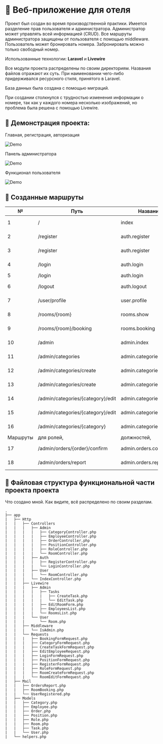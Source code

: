 # :hotel: Веб-приложение для отеля

Проект был создан во время производственной практики. Имеется разделение прав пользователя и администратора. Администратор может управлять всей информацией (CRUD). Все маршруты администратора защищены от пользователя с помощью middleware. Пользователь может бронировать номера. Забронировать можно только свободный номер.

Использованные технологии: **Laravel** и **Livewire**

Все модули проекта распределены по своим директориям. Названия файлов отражают их суть. При наименовании чего-либо придерживался ресурсного стиля, принятого в Laravel.

База данных была создана с помощью миграций.

При создании столкнулся с трудностью изменения информации о номере, так как у каждого номера несколько изображений, но проблема была решена с помощью Livewire.

## :cinema: Демонстрация проекта:

Главная, регистрация, авторизация

![Demo](https://media.giphy.com/media/sDY2qdYvRCLSEnq18r/giphy.gif)

Панель администратора

![Demo](https://media.giphy.com/media/mBLXio5znthvPt4XOW/giphy.gif)

Функционал пользователя

![Demo](https://media.giphy.com/media/f0ILCO1Zq1o6HwWAJU/giphy.gif)

## :twisted_rightwards_arrows: Созданные маршруты

| № | Путь | Название | Http метод | Middleware | Контроллер, метод |
| --- | --- | --- | --- | --- | --- |
| 1 | / | index | GET | x | IndexController, index |
| 2 | /register | auth.register | GET | guest | RegisterController, index |
| 3 | /register | auth.register | POST | guest | RegisterController, store |
| 4 | /login | auth.login | GET | guest | LoginController, index |
| 5 | /login | auth.login | POST | guest | LoginController, store |
| 6 | /logout | auth.logout | POST | auth | LoginController, logout |
| 7 | /user/profile | user.profile | GET | auth | IndexController, profile |
| 8 | /rooms/{room} | rooms.show | GET | x | User\RoomController, show |
| 9 | /rooms/{room}/booking | rooms.booking | POST | x | User\RoomController, booking |
| 10 | /admin | admin.index | GET | auth, admin | IndexController, dashboard |
| 11 | /admin/categories | admin.categories.index | GET | auth, admin | CategoryController, index |
| 12 | /admin/categories/create | admin.categories.create | GET | auth, admin | CategoryController, create |
| 13 | /admin/categories/create | admin.categories.create | POST | auth, admin | CategoryController, store |
| 14 | /admin/categories/{category}/edit | admin.categories.edit | GET | auth, admin | CategoryController, edit |
| 15 | /admin/categories/{category}/edit | admin.categories.edit | PUT | auth, admin | CategoryController, update |
| 16 | /admin/categories/{category} | admin.categories.destroy | DELETE | auth, admin | CategoryController, destroy |
| Маршруты | для ролей, | должностей, | сотрудников | и комнат | аналогичны |
| 17 | /admin/orders/{order}/confirm | admin.orders.confirm | PUT | auth, admin | OrderController, confirm |
| 18 | /admin/orders/report | admin.orders.report | POST | auth, admin | OrderController, report |

## :deciduous_tree: Файловая структура функциональной части проекта проекта

Что создано мной. Как видите, всё распределено по своим разделам.
```
.
├── app
|   ├── Http
|   |   ├── Controllers
|   |   |   ├── Admin
|   |   |   |   ├── CategoryController.php
|   |   |   |   ├── EmployeeController.php
|   |   |   |   ├── OrderController.php
|   |   |   |   ├── PositionController.php
|   |   |   |   ├── RoleController.php
|   |   |   |   └── RoomController.php
|   |   |   ├── Auth
|   |   |   |   ├── RegisterController.php
|   |   |   |   └── LoginController.php
|   |   |   ├── User
|   |   |   |   └── RoomController.php
|   |   |   └── IndexController.php
|   |   ├── Livewire
|   |   |   ├── Admin
|   |   |   |   ├── Tasks
|   |   |   |   |   ├── CreateTask.php
|   |   |   |   |   └── EditTask.php
|   |   |   |   ├── EditRoomForm.php
|   |   |   |   ├── EmployeesList.php
|   |   |   |   └── RoomsList.php
|   |   |   └── User
|   |   |       └── Room.php
|   |   ├── Middleware
|   |   |   └── IsAdmin.php
|   |   └── Requests
|   |   |   ├── BookingFormRequest.php
|   |   |   ├── CategoryFormRequest.php
|   |   |   ├── CreateTaskFormRequest.php
|   |   |   ├── EditEmployeeRequest.php
|   |   |   ├── LoginFormRequest.php
|   |   |   ├── PositionFormRequest.php
|   |   |   ├── RegisterFormRequest.php
|   |   |   ├── RoleFormRequest.php
|   |   |   ├── RoomCreateFormRequest.php
|   |   |   └── RoomEditFormRequest.php
|   ├── Mail
|   |   ├── OrdersReport.php
|   |   ├── RoomBooking.php
|   |   └── UserRegistered.php
|   ├── Models
|   |   ├── Category.php
|   |   ├── Employee.php
|   |   ├── Order.php
|   |   ├── Position.php
|   |   ├── Role.php
|   |   ├── Room.php
|   |   ├── Task.php
|   |   └── User.php
|   └── helpers.php
```
